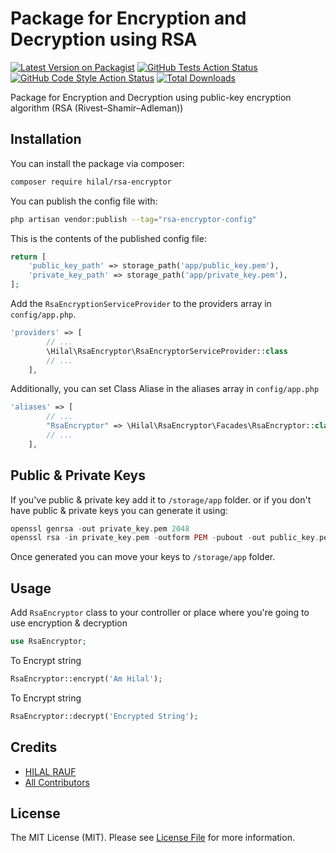 # Package for Encryption and Decryption using RSA

[![Latest Version on Packagist](https://img.shields.io/packagist/v/hilal/rsa-encryptor.svg?style=flat-square)](https://packagist.org/packages/hilal/rsa-encryptor)
[![GitHub Tests Action Status](https://img.shields.io/github/actions/workflow/status/hilal/rsa-encryptor/run-tests.yml?branch=main&label=tests&style=flat-square)](https://github.com/hilal/rsa-encryptor/actions?query=workflow%3Arun-tests+branch%3Amain)
[![GitHub Code Style Action Status](https://img.shields.io/github/actions/workflow/status/hilal/rsa-encryptor/fix-php-code-style-issues.yml?branch=main&label=code%20style&style=flat-square)](https://github.com/hilal/rsa-encryptor/actions?query=workflow%3A"Fix+PHP+code+style+issues"+branch%3Amain)
[![Total Downloads](https://img.shields.io/packagist/dt/hilal/rsa-encryptor.svg?style=flat-square)](https://packagist.org/packages/hilal/rsa-encryptor)

Package for Encryption and Decryption using public-key encryption algorithm (RSA (Rivest–Shamir–Adleman))

## Installation

You can install the package via composer:

```bash
composer require hilal/rsa-encryptor
```

You can publish the config file with:

```bash
php artisan vendor:publish --tag="rsa-encryptor-config"
```

This is the contents of the published config file:

```php
return [
	'public_key_path' => storage_path('app/public_key.pem'),
    'private_key_path' => storage_path('app/private_key.pem'),
];
```

Add the `RsaEncryptionServiceProvider` to the providers array in `config/app.php`.
```php
'providers' => [
        // ...
        \Hilal\RsaEncryptor\RsaEncryptorServiceProvider::class
        // ...
    ],
```
Additionally, you can set Class Aliase in the aliases array in `config/app.php`
```php
'aliases' => [
        // ...
        "RsaEncryptor" => \Hilal\RsaEncryptor\Facades\RsaEncryptor::class,
        // ...
    ],
```

## Public & Private Keys
If you've public & private key add it to `/storage/app` folder.
or if you don't have public & private keys you can generate it using:
```php
openssl genrsa -out private_key.pem 2048
openssl rsa -in private_key.pem -outform PEM -pubout -out public_key.pem
```
Once generated you can move your keys to `/storage/app` folder.

## Usage

Add `RsaEncryptor` class to your controller or place where you're going to use encryption & decryption
```php
use RsaEncryptor;
```
To Encrypt string
```php
RsaEncryptor::encrypt('Am Hilal');
```
To Encrypt string
```php
RsaEncryptor::decrypt('Encrypted String');
```
  
## Credits

- [HILAL RAUF](https://github.com/HilalLko)
- [All Contributors](../../contributors)

## License

The MIT License (MIT). Please see [License File](LICENSE.md) for more information.
